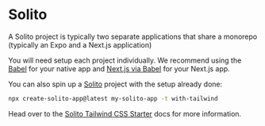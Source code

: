 # Solito

A Solito project is typically two separate applications that share a monorepo (typically an Expo and a Next.js application)

You will need setup each project individually. We recommend using the [Babel](../guides/babel) for your native app and [Next.js via Babel](./nextjs) for your Next.js app.

You can also spin up a [Solito](http://solito.dev) project with the setup already done:

```bash
npx create-solito-app@latest my-solito-app -t with-tailwind
```

Head over to the [Solito Tailwind CSS Starter](https://solito.dev/tailwind) docs for more information.
